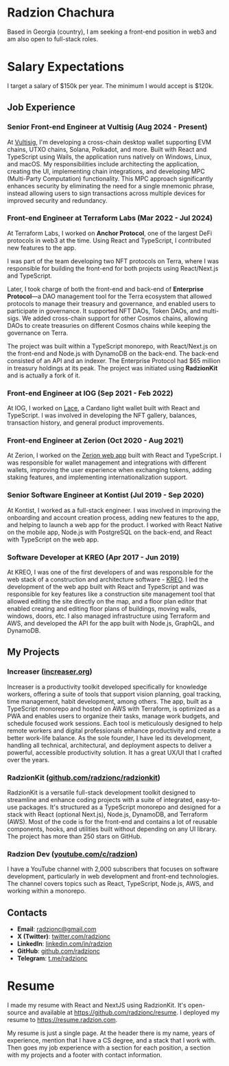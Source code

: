 # Radzion Chachura

Based in Georgia (country), I am seeking a front-end position in web3 and am also open to full-stack roles.

# Salary Expectations

I target a salary of $150k per year. The minimum I would accept is $120k.

## Job Experience

### Senior Front-end Engineer at Vultisig (Aug 2024 - Present)

At [Vultisig](https://vultisig.com/), I'm developing a cross-chain desktop wallet supporting EVM chains, UTXO chains, Solana, Polkadot, and more. Built with React and TypeScript using Wails, the application runs natively on Windows, Linux, and macOS. My responsibilities include architecting the application, creating the UI, implementing chain integrations, and developing MPC (Multi-Party Computation) functionality. This MPC approach significantly enhances security by eliminating the need for a single mnemonic phrase, instead allowing users to sign transactions across multiple devices for improved security and redundancy.

### Front-end Engineer at Terraform Labs (Mar 2022 - Jul 2024)

At Terraform Labs, I worked on **Anchor Protocol**, one of the largest DeFi protocols in web3 at the time. Using React and TypeScript, I contributed new features to the app.

I was part of the team developing two NFT protocols on Terra, where I was responsible for building the front-end for both projects using React/Next.js and TypeScript.

Later, I took charge of both the front-end and back-end of **Enterprise Protocol**—a DAO management tool for the Terra ecosystem that allowed protocols to manage their treasury and governance, and enabled users to participate in governance. It supported NFT DAOs, Token DAOs, and multi-sigs. We added cross-chain support for other Cosmos chains, allowing DAOs to create treasuries on different Cosmos chains while keeping the governance on Terra.

The project was built within a TypeScript monorepo, with React/Next.js on the front-end and Node.js with DynamoDB on the back-end. The back-end consisted of an API and an indexer. The Enterprise Protocol had $65 million in treasury holdings at its peak. The project was initiated using **RadzionKit** and is actually a fork of it.

### Front-end Engineer at IOG (Sep 2021 - Feb 2022)

At IOG, I worked on [Lace](https://www.lace.io/), a Cardano light wallet built with React and TypeScript. I was involved in developing the NFT gallery, balances, transaction history, and general product improvements.

### Front-end Engineer at Zerion (Oct 2020 - Aug 2021)

At Zerion, I worked on the [Zerion web app](https://app.zerion.io/) built with React and TypeScript. I was responsible for wallet management and integrations with different wallets, improving the user experience when exchanging tokens, adding staking features, and implementing internationalization support.

### Senior Software Engineer at Kontist (Jul 2019 - Sep 2020)

At Kontist, I worked as a full-stack engineer. I was involved in improving the onboarding and account creation process, adding new features to the app, and helping to launch a web app for the product. I worked with React Native on the mobile app, Node.js with PostgreSQL on the back-end, and React with TypeScript on the web app.

### Software Developer at KREO (Apr 2017 - Jun 2019)

At KREO, I was one of the first developers of and was responsible for the web stack of a construction and architecture software - [KREO](https://www.kreo.net/). I led the development of the web app built with React and TypeScript and was responsible for key features like a construction site management tool that allowed editing the site directly on the map, and a floor plan editor that enabled creating and editing floor plans of buildings, moving walls, windows, doors, etc. I also managed infrastructure using Terraform and AWS, and developed the API for the app built with Node.js, GraphQL, and DynamoDB.

## My Projects

### Increaser ([increaser.org](https://increaser.org/))

Increaser is a productivity toolkit developed specifically for knowledge workers, offering a suite of tools that support vision planning, goal tracking, time management, habit development, among others. The app, built as a TypeScript monorepo and hosted on AWS with Terraform, is optimized as a PWA and enables users to organize their tasks, manage work budgets, and schedule focused work sessions. Each tool is meticulously designed to help remote workers and digital professionals enhance productivity and create a better work-life balance. As the sole founder, I have led its development, handling all technical, architectural, and deployment aspects to deliver a powerful, accessible productivity solution. It has a great UX/UI that I crafted over the years.

### RadzionKit ([github.com/radzionc/radzionkit](https://github.com/radzionc/radzionkit))

RadzionKit is a versatile full-stack development toolkit designed to streamline and enhance coding projects with a suite of integrated, easy-to-use packages. It's structured as a TypeScript monorepo and designed for a stack with React (optional Next.js), Node.js, DynamoDB, and Terraform (AWS). Most of the code is for the front-end and contains a lot of reusable components, hooks, and utilities built without depending on any UI library. The project has more than 250 stars on GitHub.

### Radzion Dev ([youtube.com/c/radzion](https://www.youtube.com/c/radzion))

I have a YouTube channel with 2,000 subscribers that focuses on software development, particularly in web development and front-end technologies. The channel covers topics such as React, TypeScript, Node.js, AWS, and working within a monorepo.

## Contacts

- **Email**: [radzionc@gmail.com](mailto:radzionc@gmail.com)
- **X (Twitter)**: [twitter.com/radzionc](https://twitter.com/radzionc)
- **LinkedIn**: [linkedin.com/in/radzion](https://www.linkedin.com/in/radzion)
- **GitHub**: [github.com/radzionc](https://github.com/radzionc)
- **Telegram**: [t.me/radzionc](https://t.me/radzionc)

# Resume

I made my resume with React and NextJS using RadzionKit. It's open-source and available at https://github.com/radzionc/resume. I deployed my resume to https://resume.radzion.com.

My resume is just a single page. At the header there is my name, years of experience, mention that I have a CS degree, and a stack that I work with. Then goes my job experience with a section for each position, a section with my projects and a footer with contact information.